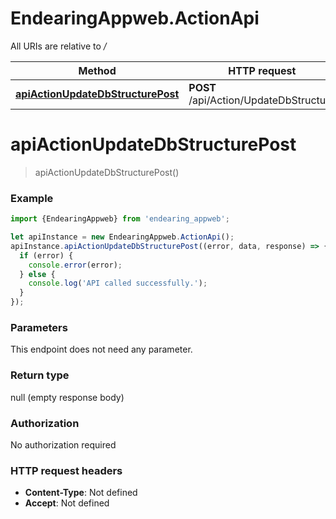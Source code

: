 # EndearingAppweb.ActionApi

All URIs are relative to */*

Method | HTTP request | Description
------------- | ------------- | -------------
[**apiActionUpdateDbStructurePost**](ActionApi.md#apiActionUpdateDbStructurePost) | **POST** /api/Action/UpdateDbStructure | 

<a name="apiActionUpdateDbStructurePost"></a>
# **apiActionUpdateDbStructurePost**
> apiActionUpdateDbStructurePost()



### Example
```javascript
import {EndearingAppweb} from 'endearing_appweb';

let apiInstance = new EndearingAppweb.ActionApi();
apiInstance.apiActionUpdateDbStructurePost((error, data, response) => {
  if (error) {
    console.error(error);
  } else {
    console.log('API called successfully.');
  }
});
```

### Parameters
This endpoint does not need any parameter.

### Return type

null (empty response body)

### Authorization

No authorization required

### HTTP request headers

 - **Content-Type**: Not defined
 - **Accept**: Not defined

